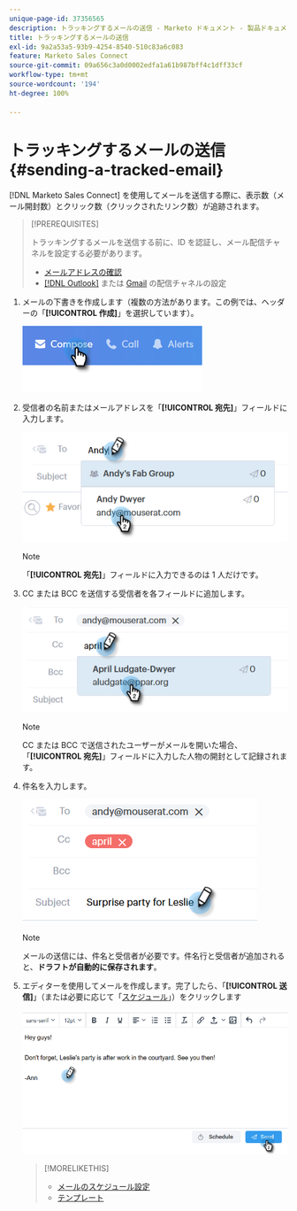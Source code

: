 ```yaml
---
unique-page-id: 37356565
description: トラッキングするメールの送信 - Marketo ドキュメント - 製品ドキュメント
title: トラッキングするメールの送信
exl-id: 9a2a53a5-93b9-4254-8540-510c83a6c083
feature: Marketo Sales Connect
source-git-commit: 09a656c3a0d0002edfa1a61b987bff4c1dff33cf
workflow-type: tm+mt
source-wordcount: '194'
ht-degree: 100%

---
```


# トラッキングするメールの送信 {#sending-a-tracked-email}

[!DNL Marketo Sales Connect] を使用してメールを送信する際に、表示数（メール開封数）とクリック数（クリックされたリンク数）が追跡されます。

>[!PREREQUISITES]
>
>トラッキングするメールを送信する前に、ID を認証し、メール配信チャネルを設定する必要があります。
>
>* [メールアドレスの確認](/help/marketo/product-docs/marketo-sales-connect/getting-started/email-settings/verify-your-email.md)
>* [[!DNL Outlook]](/help/marketo/product-docs/marketo-sales-connect/email-plugins/msc-for-outlook/email-connection-for-outlook-users.md) または [Gmail](/help/marketo/product-docs/marketo-sales-connect/email-plugins/gmail/email-connection-for-gmail-users.md) の配信チャネルの設定

1. メールの下書きを作成します（複数の方法があります。この例では、ヘッダーの「**[!UICONTROL 作成]**」を選択しています）。

   ![](assets/one.png)

1. 受信者の名前またはメールアドレスを「**[!UICONTROL 宛先]**」フィールドに入力します。

   ![](assets/two.png)

   >[!NOTE]
   >
   >「**[!UICONTROL 宛先]**」フィールドに入力できるのは 1 人だけです。

1. CC または BCC を送信する受信者を各フィールドに追加します。

   ![](assets/three.png)

   >[!NOTE]
   >
   >CC または BCC で送信されたユーザーがメールを開いた場合、「**[!UICONTROL 宛先]**」フィールドに入力した人物の開封として記録されます。

1. 件名を入力します。

   ![](assets/four.png)

   >[!NOTE]
   >
   >メールの送信には、件名と受信者が必要です。件名行と受信者が追加されると、**ドラフトが自動的に保存されます**。

1. エディターを使用してメールを作成します。完了したら、「**[!UICONTROL 送信]**」（または必要に応じて「[スケジュール](/help/marketo/product-docs/marketo-sales-connect/email/using-the-compose-window/scheduling-an-email.md)」）をクリックします

   ![](assets/five.png)

   >[!MORELIKETHIS]
   >
   >* [メールのスケジュール設定](/help/marketo/product-docs/marketo-sales-connect/email/using-the-compose-window/scheduling-an-email.md)
   >* [テンプレート](/help/marketo/product-docs/marketo-sales-connect/templates/create-a-new-template.md)
